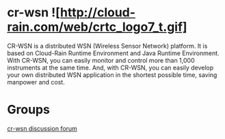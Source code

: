 # cr-wsn ![http://cloud-rain.com/web/crtc_logo7_t.gif]
CR-WSN is a distributed WSN (Wireless Sensor Network) platform. It is based on Cloud-Rain Runtime Environment and Java Runtime Environment. With CR-WSN, you can easily monitor and control more than 1,000 instruments at the same time. And, with CR-WSN, you can easily develop your own distributed WSN application in the shortest possible time, saving manpower and cost. 

# Groups
<a href="http://groups.google.com/group/cr-wsn" target="_blank">cr-wsn discussion forum</a>
